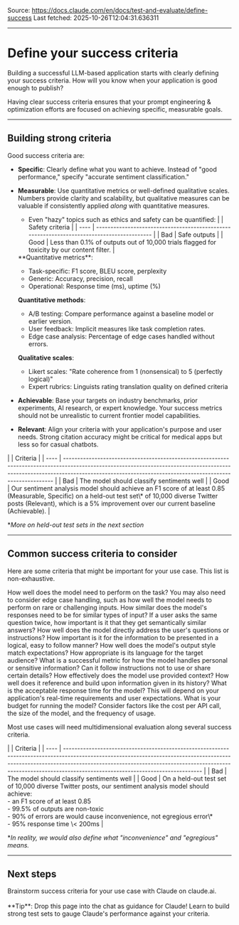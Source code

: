 Source: https://docs.claude.com/en/docs/test-and-evaluate/define-success
Last fetched: 2025-10-26T12:04:31.636311

---

# Define your success criteria

Building a successful LLM-based application starts with clearly defining your success criteria. How will you know when your application is good enough to publish?

Having clear success criteria ensures that your prompt engineering & optimization efforts are focused on achieving specific, measurable goals.

***

## Building strong criteria

Good success criteria are:

* **Specific**: Clearly define what you want to achieve. Instead of "good performance," specify "accurate sentiment classification."
* **Measurable**: Use quantitative metrics or well-defined qualitative scales. Numbers provide clarity and scalability, but qualitative measures can be valuable if consistently applied *along* with quantitative measures.

  * Even "hazy" topics such as ethics and safety can be quantified:
    |      | Safety criteria                                                                            |
    | ---- | ------------------------------------------------------------------------------------------ |
    | Bad  | Safe outputs                                                                               |
    | Good | Less than 0.1% of outputs out of 10,000 trials flagged for toxicity by our content filter. |

  <Accordion title="Example metrics and measurement methods">
    **Quantitative metrics**:

    * Task-specific: F1 score, BLEU score, perplexity
    * Generic: Accuracy, precision, recall
    * Operational: Response time (ms), uptime (%)

    **Quantitative methods**:

    * A/B testing: Compare performance against a baseline model or earlier version.
    * User feedback: Implicit measures like task completion rates.
    * Edge case analysis: Percentage of edge cases handled without errors.

    **Qualitative scales**:

    * Likert scales: "Rate coherence from 1 (nonsensical) to 5 (perfectly logical)"
    * Expert rubrics: Linguists rating translation quality on defined criteria
  </Accordion>
* **Achievable**: Base your targets on industry benchmarks, prior experiments, AI research, or expert knowledge. Your success metrics should not be unrealistic to current frontier model capabilities.
* **Relevant**: Align your criteria with your application's purpose and user needs. Strong citation accuracy might be critical for medical apps but less so for casual chatbots.

<Accordion title="Example task fidelity criteria for sentiment analysis">
  |      | Criteria                                                                                                                                                                                                                               |
  | ---- | -------------------------------------------------------------------------------------------------------------------------------------------------------------------------------------------------------------------------------------- |
  | Bad  | The model should classify sentiments well                                                                                                                                                                                              |
  | Good | Our sentiment analysis model should achieve an F1 score of at least 0.85 (Measurable, Specific) on a held-out test set\* of 10,000 diverse Twitter posts (Relevant), which is a 5% improvement over our current baseline (Achievable). |

  \**More on held-out test sets in the next section*
</Accordion>

***

## Common success criteria to consider

Here are some criteria that might be important for your use case. This list is non-exhaustive.

<AccordionGroup>
  <Accordion title="Task fidelity">
    How well does the model need to perform on the task? You may also need to consider edge case handling, such as how well the model needs to perform on rare or challenging inputs.
  </Accordion>

  <Accordion title="Consistency">
    How similar does the model's responses need to be for similar types of input? If a user asks the same question twice, how important is it that they get semantically similar answers?
  </Accordion>

  <Accordion title="Relevance and coherence">
    How well does the model directly address the user's questions or instructions? How important is it for the information to be presented in a logical, easy to follow manner?
  </Accordion>

  <Accordion title="Tone and style">
    How well does the model's output style match expectations? How appropriate is its language for the target audience?
  </Accordion>

  <Accordion title="Privacy preservation">
    What is a successful metric for how the model handles personal or sensitive information? Can it follow instructions not to use or share certain details?
  </Accordion>

  <Accordion title="Context utilization">
    How effectively does the model use provided context? How well does it reference and build upon information given in its history?
  </Accordion>

  <Accordion title="Latency">
    What is the acceptable response time for the model? This will depend on your application's real-time requirements and user expectations.
  </Accordion>

  <Accordion title="Price">
    What is your budget for running the model? Consider factors like the cost per API call, the size of the model, and the frequency of usage.
  </Accordion>
</AccordionGroup>

Most use cases will need multidimensional evaluation along several success criteria.

<Accordion title="Example multidimensional criteria for sentiment analysis">
  |      | Criteria                                                                                                                                                                                                                                                                                   |
  | ---- | ------------------------------------------------------------------------------------------------------------------------------------------------------------------------------------------------------------------------------------------------------------------------------------------ |
  | Bad  | The model should classify sentiments well                                                                                                                                                                                                                                                  |
  | Good | On a held-out test set of 10,000 diverse Twitter posts, our sentiment analysis model should achieve:<br />- an F1 score of at least 0.85<br />- 99.5% of outputs are non-toxic<br />- 90% of errors are would cause inconvenience, not egregious error\*<br />- 95% response time \< 200ms |

  \**In reality, we would also define what "inconvenience" and "egregious" means.*
</Accordion>

***

## Next steps

<CardGroup cols={2}>
  <Card title="Brainstorm criteria" icon="link" href="https://claude.ai/">
    Brainstorm success criteria for your use case with Claude on claude.ai.<br /><br />**Tip**: Drop this page into the chat as guidance for Claude!
  </Card>

  <Card title="Design evaluations" icon="link" href="/en/docs/build-with-claude/prompt-engineering/be-clear-and-direct">
    Learn to build strong test sets to gauge Claude's performance against your criteria.
  </Card>
</CardGroup>